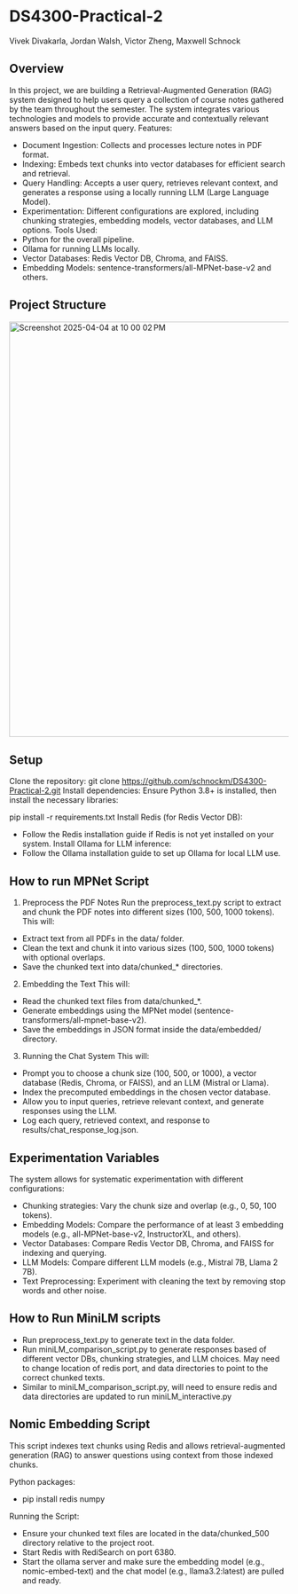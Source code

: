 # DS4300-Practical-2

Vivek Divakarla, Jordan Walsh, Victor Zheng, Maxwell Schnock

##  Overview
In this project, we are building a Retrieval-Augmented Generation (RAG) system designed to help users query a collection of course notes gathered by the team throughout the semester. The system integrates various technologies and models to provide accurate and contextually relevant answers based on the input query.
Features:
- Document Ingestion: Collects and processes lecture notes in PDF format.
- Indexing: Embeds text chunks into vector databases for efficient search and retrieval.
- Query Handling: Accepts a user query, retrieves relevant context, and generates a response using a locally running LLM (Large Language Model).
- Experimentation: Different configurations are explored, including chunking strategies, embedding models, vector databases, and LLM options.
Tools Used:
- Python for the overall pipeline.
- Ollama for running LLMs locally.
- Vector Databases: Redis Vector DB, Chroma, and FAISS.
- Embedding Models: sentence-transformers/all-MPNet-base-v2 and others.

## Project Structure

<img width="749" alt="Screenshot 2025-04-04 at 10 00 02 PM" src="https://github.com/user-attachments/assets/985fa6e2-c000-4ef7-9c96-080d63a14c6e" />


## Setup
Clone the repository:
git clone https://github.com/schnockm/DS4300-Practical-2.git
Install dependencies: Ensure Python 3.8+ is installed, then install the necessary libraries:

pip install -r requirements.txt
Install Redis (for Redis Vector DB):
- Follow the Redis installation guide if Redis is not yet installed on your system.
Install Ollama for LLM inference:
- Follow the Ollama installation guide to set up Ollama for local LLM use.

## How to run MPNet Script
1. Preprocess the PDF Notes
Run the preprocess_text.py script to extract and chunk the PDF notes into different sizes (100, 500, 1000 tokens).
This will:
- Extract text from all PDFs in the data/ folder.
- Clean the text and chunk it into various sizes (100, 500, 1000 tokens) with optional overlaps.
- Save the chunked text into data/chunked_* directories.
2. Embedding the Text
This will:
- Read the chunked text files from data/chunked_*.
- Generate embeddings using the MPNet model (sentence-transformers/all-mpnet-base-v2).
- Save the embeddings in JSON format inside the data/embedded/ directory.
3. Running the Chat System
This will:
- Prompt you to choose a chunk size (100, 500, or 1000), a vector database (Redis, Chroma, or FAISS), and an LLM (Mistral or Llama).
- Index the precomputed embeddings in the chosen vector database.
- Allow you to input queries, retrieve relevant context, and generate responses using the LLM.
- Log each query, retrieved context, and response to results/chat_response_log.json.

## Experimentation Variables
The system allows for systematic experimentation with different configurations:
- Chunking strategies: Vary the chunk size and overlap (e.g., 0, 50, 100 tokens).
- Embedding Models: Compare the performance of at least 3 embedding models (e.g., all-MPNet-base-v2, InstructorXL, and others).
- Vector Databases: Compare Redis Vector DB, Chroma, and FAISS for indexing and querying.
- LLM Models: Compare different LLM models (e.g., Mistral 7B, Llama 2 7B).
- Text Preprocessing: Experiment with cleaning the text by removing stop words and other noise.

## How to Run MiniLM scripts
- Run preprocess_text.py to generate text in the data folder.
- Run miniLM_comparison_script.py to generate responses based of different vector DBs, chunking strategies, and LLM choices. May need to change location of redis port, and data directories to point to the correct chunked texts.
- Similar to miniLM_comparison_script.py, will need to ensure redis and data directories are updated to run miniLM_interactive.py

## Nomic Embedding Script
This script indexes text chunks using Redis and allows retrieval-augmented generation (RAG) to answer questions using context from those indexed chunks.

Python packages:
- pip install redis numpy

Running the Script:
- Ensure your chunked text files are located in the data/chunked_500 directory relative to the project root.
- Start Redis with RediSearch on port 6380.
- Start the ollama server and make sure the embedding model (e.g., nomic-embed-text) and the chat model (e.g., llama3.2:latest) are pulled and ready.

